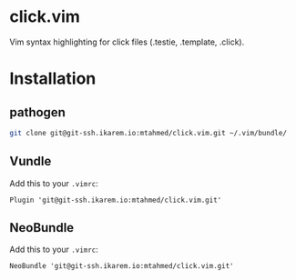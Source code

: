# click.vim

Vim syntax highlighting for click files (.testie, .template, .click).

# Installation

## pathogen

```sh
git clone git@git-ssh.ikarem.io:mtahmed/click.vim.git ~/.vim/bundle/
```

## Vundle

Add this to your `.vimrc`:

```vim
Plugin 'git@git-ssh.ikarem.io:mtahmed/click.vim.git'
```

## NeoBundle

Add this to your `.vimrc`:

```vim
NeoBundle 'git@git-ssh.ikarem.io:mtahmed/click.vim.git'
```
